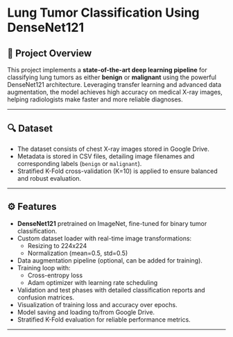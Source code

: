 # Lung Tumor Classification Using DenseNet121

## 🚀 Project Overview

This project implements a **state-of-the-art deep learning pipeline** for classifying lung tumors as either **benign** or **malignant** using the powerful DenseNet121 architecture. Leveraging transfer learning and advanced data augmentation, the model achieves high accuracy on medical X-ray images, helping radiologists make faster and more reliable diagnoses.

---

## 🔍 Dataset

- The dataset consists of chest X-ray images stored in Google Drive.
- Metadata is stored in CSV files, detailing image filenames and corresponding labels (`benign` or `malignant`).
- Stratified K-Fold cross-validation (K=10) is applied to ensure balanced and robust evaluation.

---

## ⚙️ Features

- **DenseNet121** pretrained on ImageNet, fine-tuned for binary tumor classification.
- Custom dataset loader with real-time image transformations:
  - Resizing to 224x224
  - Normalization (mean=0.5, std=0.5)
- Data augmentation pipeline (optional, can be added for training).
- Training loop with:
  - Cross-entropy loss
  - Adam optimizer with learning rate scheduling
- Validation and test phases with detailed classification reports and confusion matrices.
- Visualization of training loss and accuracy over epochs.
- Model saving and loading to/from Google Drive.
- Stratified K-Fold evaluation for reliable performance metrics.

---



